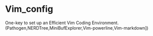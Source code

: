 # Vim_config
One-key to set up an Efficient Vim Coding Environment.(Pathogen,NERDTree,MiniBufExplorer,Vim-powerline,Vim-markdown])

